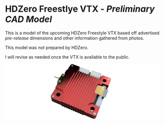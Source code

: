 # HDZero Freestlye VTX - *Preliminary CAD Model* 

This is a model of the upcoming HDZero Freestyle VTX based off advertised *pre-release* dimensions and other information gathered from photos. 

This model was *not* prepared by HDZero.

I will revise as needed once the VTX is available to the public.

![Rendering](Render.png)
